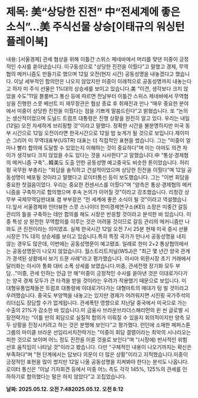 # **제목: 美“상당한 진전” 中“전세계에 좋은 소식”…美 주식선물 상승[이태규의 워싱턴 플레이북]**

  내용: [서울경제] 관세 협상을 위해 이틀간 스위스 제네바에서 머리를 맞댄 미중이 긍정적인 수사를 쏟아냈습니다. 이구동성으로 "상당한 진전을 이뤘다"고 말했고 경제, 무역 협의 메커니즘도 만들기로 했으며 12일 오전(현지 시간) 공동성명을 내놓겠다고 했습니다. 이날 세부적인 합의안은 나오지 않았지만 미중이 이례적으로 공동성명까지 내놓는다고 하자 미 주식 선물은 1%대의 상승세를 보이고 있습니다.美 “이견, 생각보다 크지 않았을 수도”11일 블룸버그 통신 등에 따르면 전날부터 이틀간 스위스 제네바에서 무역협상을 진행한 스콧 베선트 미 재무장관은 협상 종료 후 취재진과 만나 “매우 중요한 분야에서 미중이 상당한 진전을 이뤘다는 점을 기쁘게 말씀드린다”고 밝혔습니다. 또 “논의는 생산적이었으며 도널드 트럼프 대통령은 진행 상황을 완전히 알고 있다. 우리는 내일(12일) 오전 자세하게 브리핑할 것”이라고 말했다. 정확한 시간을 불분명하지만 미국 동부 시간으로 12일 오전이라면 한국시간으로 12일 밤 늦게가 될 것으로 보입니다.제이미슨 그리어 미 무역대표부(USTR) 대표는 더 직접적인 표현을 썼습니다. 그는 "미중이 얼마나 빨리 합의에 도달할 수 있었는지 이해하는 것이 중요하다"며 이는 아마도 의견 차이가 생각보다 크지 않았을 수도 있다는 것을 시사한다"고 말했습니다.中 “통상·경제협의 메커니즘 구축”…韓美도 도출 안한 공동성명 예고중국도 비슷한 톤이었습니다. 허리펑 국무원 부총리는 “회담을 솔직하고 건설적이었으며 상당한 진전을 이뤘다”며 12일 공동성명이 배포될 것이라고 말했다고 로이터통신 등이 보도했습니다. 그는 "이번 회담을 중요한 첫걸음이었다. 우리는 중요한 컨센서스를 이뤘다"며 "양측은 통상·경제협의 메커니즘을 구축하기로 합의했으며 후속 논의가 이어질 것"이라고 강조했습니다. 리청강 상무부 국제무역담판대표 겸 부부장은 “전 세계에 좋은 소식이 될 것”이라고 역설했습니다.앞서 서울경제와 인터뷰한 스콧 스나이더 한미경제연구소(KEI) 소장은 미중간 갈등 관리의 틀을 구축하는 데만 합의를 해도 시장은 반응할 것이라고 분석한 바 있습니다. 미중 특성 상 완전한 무역합의를 이루는 것은 어려울 것이므로 갈등 관리의 메커니즘만 나와도 큰 진전이라는 의미였죠. 실제 한국시간 12일 오전 7시 25분 현재 미국 증시 선물시장은 1% 대의 상승세를 보이고 있습니다.특히 특정 국가가 만나서 공동성명을 내지 않는 경우도 많은데, 이번에는 공동성명문이 예고됐죠. 일례로 한미 2+2 통상협의에서는 공동성명문이 나오지 않았습니다. 월스트리트저널(WSJ)은 "최근 몇 년간 양국 관계가 경색된 상황에서 보기 드문 사례"라고 평가했습니다. 아시아 외환시장 초기 거래에서 달러화는 아시아 통화 대비 소폭 상세를 보였습니다.미중, 관세전쟁 장기화 모두 부담…"미중, 관세 인하는 언급 안 해"미중이 긍정적인 수사를 쏟아낸 것은 이대로가다가는 양국 경제 모두가 큰 타격을 받을 것이라는 우려가 작용했기 때문으로 보입니다. 미 대형유통업체들은 트럼프 대통령에 이대로가다가는 대형마트의 매대가 텅 빌 것이라고 우려했습니다. 중국도 부양책을 내놓고는 있지만 경제가 어려워지면 시진핑 국가주석의 리더십도 장담할 수가 없게됩니다. 관세폭탄 영향으로 지난달 중국에서 미국으로 가는 수출의 21%가 감소한 바 있습니다.미 금융사 브라운브라더스해리먼의 윈 씬 글로벌 시장전략가는 “이틀 만의 회담으로 실질적 합의가 이뤄질 수 있을지 회의적이지만 양측 모두 상황을 진정시키려고 하는 것은 분명해 보인다”고 평가했다. 런던에 소재한 페퍼스톤그룹의 마이클 브라운 선임리서치전략가는 "미중이 회담 결렬이라는 최악의 시나리오는 피한 것으로 보이며 어느 정도 진전을 이룬 것을로 보인다"며 "(시장에) 반사적인 위험 선호 움직임이 나타날 것"이라고 봤습니다. 다만 "구체적인 내용이 나오기까지는 확신은 부족하다"며 "현 단계에서는 답보다 의문이 더 많은 상황"이라고 지적했습니다.미중이 긍정적인 표현을 많이 썼지만 12일 나올 공동성명을 지켜봐야 한다는 분석도 나옵니다. 로이터 통신은 “이날 기자회견 등에서 미중 어느 측도 각각 145%, 125%의 관세를 인하하기로 합의했다는 말은 하지 않았다”고 꼬집었습니다.

  **날짜: 2025.05.12. 오전 7:482025.05.12. 오전 8:12**